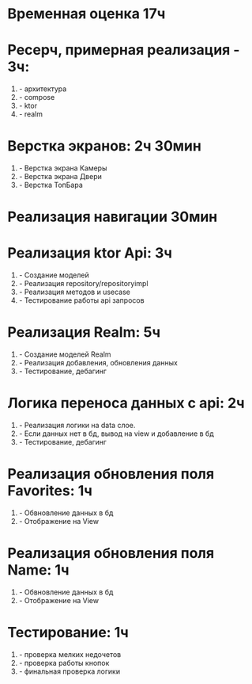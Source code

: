 <h1>Временная оценка 17ч</h1>

<h1>Ресерч, примерная реализация - 3ч:</h1>
<ol>
  <li>- архитектура</li>
  <li>- compose</li>
  <li>- ktor</li>
  <li>- realm</li>
</ol>

<h1>Верстка экранов: 2ч 30мин</h1>
<ol>
  <li>- Верстка экрана Камеры </li>
  <li>- Верстка экрана Двери </li>
  <li>- Верстка ТопБара </li>
  </ol>
<h1>Реализация навигации 30мин</h1>
<h1>Реализация ktor Api: 3ч</h1>
<ol>
 <li> - Создание моделей</li>
  <li>- Реализация repository/repositoryimpl</li>
  <li>- Реализация методов и usecase</li>
 <li> - Тестирование работы api запросов</li>
  </ol>
<h1>Реализация Realm: 5ч</h1>
<ol>
  <li>- Создание моделей Realm</li>
  <li>- Реализация добавления, обновления данных</li>
  <li>- Тестирование, дебагинг</li>
  </ol>
    
<h1>Логика переноса данных с api: 2ч</h1>
<ol>
  <li>- Реализация логики на data слое.</li>
  <li>- Если данных нет в бд, вывод на view и добавление в бд</li>
  <li>- Тестирование, дебагинг</li>
  </ol>
<h1>Реализация обновления поля Favorites: 1ч</h1>
<ol>
  <li>- Обвновление данных в бд</li>
  <li>- Отображение на View</li>
  </ol>
<h1>Реализация обновления поля Name: 1ч</h1>
<ol>
  <li>- Обвновление данных в бд</li>
  <li>- Отображение на View</li>
  </ol>
<h1>Тестирование: 1ч</h1>
<ol>
  <li>- проверка мелких недочетов </li>
  <li>- проверка работы кнопок</li>
  <li>- финальная проверка логики</li>
</ol>
 
